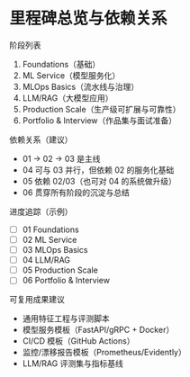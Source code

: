 # 里程碑总览与依赖关系

阶段列表
1. Foundations（基础）
2. ML Service（模型服务化）
3. MLOps Basics（流水线与治理）
4. LLM/RAG（大模型应用）
5. Production Scale（生产级可扩展与可靠性）
6. Portfolio & Interview（作品集与面试准备）

依赖关系（建议）
- 01 → 02 → 03 是主线
- 04 可与 03 并行，但依赖 02 的服务化基础
- 05 依赖 02/03（也可对 04 的系统做升级）
- 06 贯穿所有阶段的沉淀与总结

进度追踪（示例）
- [ ] 01 Foundations
- [ ] 02 ML Service
- [ ] 03 MLOps Basics
- [ ] 04 LLM/RAG
- [ ] 05 Production Scale
- [ ] 06 Portfolio & Interview

可复用成果建议
- 通用特征工程与评测脚本
- 模型服务模板（FastAPI/gRPC + Docker）
- CI/CD 模板（GitHub Actions）
- 监控/漂移报告模板（Prometheus/Evidently）
- LLM/RAG 评测集与指标基线